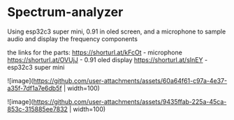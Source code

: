 # Spectrum-analyzer
Using esp32c3 super mini, 0.91 in oled screen, and a microphone to sample audio and display the frequency components


the links for the parts:
https://shorturl.at/kFcOt - microphone
https://shorturl.at/OVUjJ - 0.91 oled display
https://shorturl.at/sInEY - esp32c3 super mini








![image](https://github.com/user-attachments/assets/60a64f61-c97a-4e37-a35f-7df1a7e6db5f | width=100)

![image](https://github.com/user-attachments/assets/9435ffab-225a-45ca-853c-315885ee7832 | width=100)


